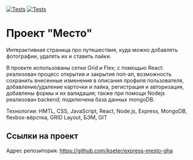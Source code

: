 [![Tests](../../actions/workflows/tests-13-sprint.yml/badge.svg)](../../actions/workflows/tests-13-sprint.yml) [![Tests](../../actions/workflows/tests-14-sprint.yml/badge.svg)](../../actions/workflows/tests-14-sprint.yml)

# Проект "Место"
Интерактивная страница про путешествия, куда можно добавлять фотографии, удалять их и ставить лайки.

В проекте использованы сетки Grid и Flex; с помощью React: реализован процесс открытия и закрытия поп-ап, возможность сохранить внесенные изменения в описания профиля пользователя, добавление/удаление карточки и лайка, регистрация и авторизация, добавлены формы и их валидация; также при помощи Nodejs реализован backend; подключена база данных mongoDB.  


Технологии: HMTL, CSS, JavaScript, React, Node.js, Express, MongoDB, flexbox-вёрстка, GRID Layout, БЭМ, GIT


## Ссылки на проект

Адрес репозитория: https://github.com/kseter/express-mesto-gha
